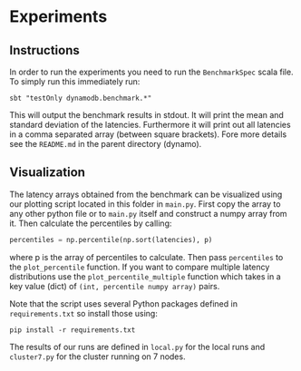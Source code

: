 # Experiments

## Instructions
In order to run the experiments you need to run the `BenchmarkSpec` scala file. To simply run this immediately run:

```sbt "testOnly dynamodb.benchmark.*"```

This will output the benchmark results in stdout. It will print the mean and standard deviation of the latencies. Furthermore it will print out all latencies in a comma separated array (between square brackets). Fore more details see the `README.md` in the parent directory (dynamo).


## Visualization
The latency arrays obtained from the benchmark can be visualized using our plotting script located in this folder in `main.py`. 
First copy the array to any other python file or to `main.py` itself and construct a numpy array from it. 
Then calculate the percentiles by calling: 

```python
percentiles = np.percentile(np.sort(latencies), p)
```

where p is the array of percentiles to calculate.
Then pass `percentiles` to the `plot_percentile` function. If you want to compare multiple latency distributions use the `plot_percentile_multiple` function which takes in a key value (dict) of `(int, percentile numpy array)` pairs.

Note that the script uses several Python packages defined in `requirements.txt` so install those using:

```pip install -r requirements.txt```

The results of our runs are defined in `local.py` for the local runs and `cluster7.py` for the cluster running on 7 nodes.
